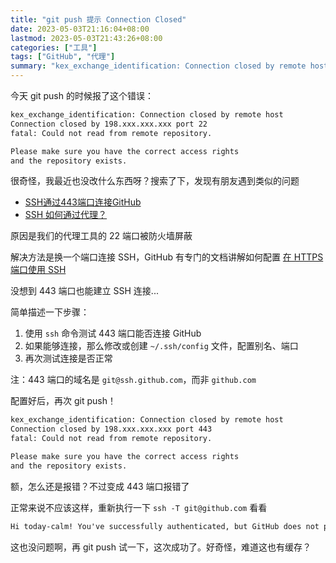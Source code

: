 ```yaml
---
title: "git push 提示 Connection Closed"
date: 2023-05-03T21:16:04+08:00
lastmod: 2023-05-03T21:43:26+08:00
categories: ["工具"]
tags: ["GitHub", "代理"]
summary: "kex_exchange_identification: Connection closed by remote host 错误的解决方法"
---
```


今天 git push 的时候报了这个错误：

```txt
kex_exchange_identification: Connection closed by remote host
Connection closed by 198.xxx.xxx.xxx port 22
fatal: Could not read from remote repository.

Please make sure you have the correct access rights
and the repository exists.
```

很奇怪，我最近也没改什么东西呀？搜索了下，发现有朋友遇到类似的问题
- [SSH通过443端口连接GitHub](https://zhutmost.com/Engineering/github-ssh-443/)
- [SSH 如何通过代理？](https://www.v2ex.com/t/870088)

原因是我们的代理工具的 22 端口被防火墙屏蔽

解决方法是换一个端口连接 SSH，GitHub 有专门的文档讲解如何配置 [在 HTTPS 端口使用 SSH](https://docs.github.com/zh/authentication/troubleshooting-ssh/using-ssh-over-the-https-port)

没想到 443 端口也能建立 SSH 连接...

简单描述一下步骤：
1. 使用 `ssh` 命令测试 443 端口能否连接 GitHub
2. 如果能够连接，那么修改或创建 `~/.ssh/config` 文件，配置别名、端口
3. 再次测试连接是否正常

注：443 端口的域名是 `git@ssh.github.com`，而非 `github.com`

配置好后，再次 git push！

```txt
kex_exchange_identification: Connection closed by remote host
Connection closed by 198.xxx.xxx.xxx port 443
fatal: Could not read from remote repository.

Please make sure you have the correct access rights
and the repository exists.
```

额，怎么还是报错？不过变成 443 端口报错了

正常来说不应该这样，重新执行一下 `ssh -T git@github.com` 看看

```txt
Hi today-calm! You've successfully authenticated, but GitHub does not provide shell access.
```

这也没问题啊，再 git push 试一下，这次成功了。好奇怪，难道这也有缓存？
